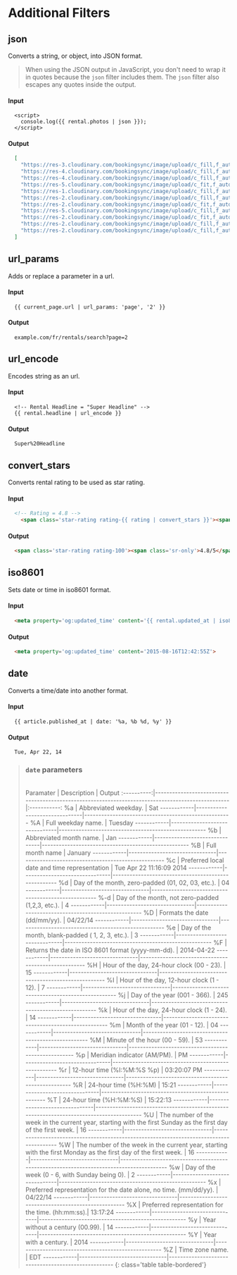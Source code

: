 # Additional Filters

## json

Converts a string, or object, into JSON format.

> When using the JSON output in JavaScript, you don't need to wrap it in quotes because the `json` filter includes them. The `json` filter also escapes any quotes inside the output.

#### Input

~~~ liquid
  <script>
    console.log({{ rental.photos | json }});
  </script>
~~~

#### Output

~~~ json
  [
    "https://res-3.cloudinary.com/bookingsync/image/upload/c_fill,f_auto,fl_progressive,g_center,h_800,q_auto,w_1200/v1588198127/qip_2528f121-9cce-4bb3-96bd-d26f72c19543.jpg",
    "https://res-4.cloudinary.com/bookingsync/image/upload/c_fill,f_auto,fl_progressive,g_center,h_800,q_auto,w_1200/v1588197588/qip_fc3e593b-4f97-4101-8991-eaa57c334158.jpg",
    "https://res-4.cloudinary.com/bookingsync/image/upload/c_fill,f_auto,fl_progressive,g_center,h_800,q_auto,w_1200/v1523640153/home_qip_qagssw.jpg",
    "https://res-5.cloudinary.com/bookingsync/image/upload/c_fit,f_auto,fl_progressive,h_800,q_auto,w_1200/v1503932905/Image_qip_lczrgv.jpg",
    "https://res-1.cloudinary.com/bookingsync/image/upload/c_fill,f_auto,fl_progressive,g_center,h_800,q_auto,w_1200/v1517504669/104_bd_croisette_06-min_qip_ke8efj.jpg",
    "https://res-2.cloudinary.com/bookingsync/image/upload/c_fill,f_auto,fl_progressive,g_center,h_800,q_auto,w_1200/v1498585772/bookingsync_sample_rental_photo_6_qip_ymrfjt.jpg",
    "https://res-2.cloudinary.com/bookingsync/image/upload/c_fit,f_auto,fl_progressive,h_800,q_auto,w_1200/v1498585773/bookingsync_sample_rental_photo_8_qip_ukq58h.jpg",
    "https://res-5.cloudinary.com/bookingsync/image/upload/c_fill,f_auto,fl_progressive,g_center,h_800,q_auto,w_1200/v1498585774/bookingsync_sample_rental_photo_3_qip_qwggxg.jpg",
    "https://res-2.cloudinary.com/bookingsync/image/upload/c_fit,f_auto,fl_progressive,h_800,q_auto,w_1200/v1498585775/bookingsync_sample_rental_photo_10_qip_oaufvq.jpg",
    "https://res-2.cloudinary.com/bookingsync/image/upload/c_fill,f_auto,fl_progressive,g_center,h_800,q_auto,w_1200/v1498585776/bookingsync_sample_rental_photo_1_qip_tx4qv9.jpg",
    "https://res-2.cloudinary.com/bookingsync/image/upload/c_fill,f_auto,fl_progressive,g_center,h_800,q_auto,w_1200/v1498585777/bookingsync_sample_rental_photo_4_qip_rtc9ri.jpg"
  ]
~~~

## url_params

Adds or replace a parameter in a url.

#### Input

~~~ liquid
  {{ current_page.url | url_params: 'page', '2' }}
~~~

#### Output

~~~
  example.com/fr/rentals/search?page=2
~~~

## url_encode

Encodes string as an url.

#### Input

~~~ liquid
  <!-- Rental Headline = "Super Headline" -->
  {{ rental.headline | url_encode }}
~~~

#### Output

~~~
  Super%20Headline
~~~

## convert_stars

Converts rental rating to be used as star rating.

#### Input

~~~ html
  <!-- Rating = 4.8 -->
    <span class='star-rating rating-{{ rating | convert_stars }}'><span class='sr-only'>{{ rating }}/5</span></span>
~~~

#### Output

~~~ html
  <span class='star-rating rating-100'><span class='sr-only'>4.8/5</span></span>
~~~

## iso8601

Sets date or time in iso8601 format.

#### Input

~~~ html
  <meta property='og:updated_time' content='{{ rental.updated_at | iso8601 }}'>
~~~

#### Output

~~~ html
  <meta property='og:updated_time' content='2015-08-16T12:42:55Z'>
~~~

## date

Converts a time/date into another format.

#### Input

~~~ liquid
  {{ article.published_at | date: '%a, %b %d, %y' }}
~~~

#### Output

~~~
  Tue, Apr 22, 14
~~~

> ### `date` parameters
>
> <br>
>
>  <div class='tab-content' markdown='1'>
>    <div class='tab-pane active' id='public' markdown='1'>
>  Paramater   | Description                   | Output
>  :----------:|--------------------------------------------------------------------------------------------------|:-----------:
>  %a          | Abbreviated weekday.          | Sat
>  ------------|-------------------------------|----------------------------------------------------
>  %A          | Full weekday name.            | Tuesday
>  ------------|-------------------------------|----------------------------------------------------
>  %b          | Abbreviated month name.       | Jan
>  ------------|-------------------------------|----------------------------------------------------
>  %B          | Full month name               | January
>  ------------|-------------------------------|----------------------------------------------------
>  %c          | Preferred local date and time representation      | Tue Apr 22 11:16:09 2014
>  ------------|-------------------------------|----------------------------------------------------
>  %d          | Day of the month, zero-padded (01, 02, 03, etc.). | 04
>  ------------|-------------------------------|----------------------------------------------------
>  %-d         | Day of the month, not zero-padded (1,2,3, etc.).  | 4
>  ------------|-------------------------------|----------------------------------------------------
>  %D          | Formats the date (dd/mm/yy).  | 04/22/14
>  ------------|-------------------------------|----------------------------------------------------
>  %e          | Day of the month, blank-padded ( 1, 2, 3, etc.).  | 3
>  ------------|-------------------------------|----------------------------------------------------
>  %F          | Returns the date in ISO 8601 format (yyyy-mm-dd). | 2014-04-22
>  ------------|-------------------------------|----------------------------------------------------
>  %H          | Hour of the day, 24-hour clock (00 - 23).         | 15
>  ------------|-------------------------------|----------------------------------------------------
>  %I          | Hour of the day, 12-hour clock (1 - 12).          | 7
>  ------------|-------------------------------|----------------------------------------------------
>  %j          | Day of the year (001 - 366).  | 245
>  ------------|-------------------------------|----------------------------------------------------
>  %k          | Hour of the day, 24-hour clock (1 - 24).          | 14
>  ------------|-------------------------------|----------------------------------------------------
>  %m          | Month of the year (01 - 12).  | 04
>  ------------|-------------------------------|----------------------------------------------------
>  %M          | Minute of the hour (00 - 59). | 53
>  ------------|-------------------------------|----------------------------------------------------
>  %p          | Meridian indicator (AM/PM).   | PM
>  ------------|-------------------------------|----------------------------------------------------
>  %r          | 12-hour time (%I:%M:%S %p)    | 03:20:07 PM
>  ------------|-------------------------------|----------------------------------------------------
>  %R          | 24-hour time (%H:%M)          | 15:21
>  ------------|-------------------------------|----------------------------------------------------
>  %T          | 24-hour time (%H:%M:%S)       | 15:22:13
>  ------------|-------------------------------|----------------------------------------------------------------------------------------
>  %U          | The number of the week in the current year, starting with the first Sunday as the first day of the first week. | 16
>  ------------|-------------------------------|----------------------------------------------------------------------------------------
>  %W          | The number of the week in the current year, starting with the first Monday as the first day of the first week. | 16
>  ------------|-------------------------------|----------------------------------------------------------------------------------------
>  %w          | Day of the week (0 - 6, with Sunday being 0).     | 2
>  ------------|-------------------------------|----------------------------------------------------
>  %x          | Preferred representation for the date alone, no time. (mm/dd/yy). | 04/22/14
>  ------------|-------------------------------|----------------------------------------------------
>  %X          | Preferred representation for the time. (hh:mm:ss).| 13:17:24
>  ------------|-------------------------------|----------------------------------------------------
>  %y          | Year without a century (00.99).                   | 14
>  ------------|-------------------------------|----------------------------------------------------
>  %Y          | Year with a century. | 2014
>  ------------|-------------------------------|----------------------------------------------------
>  %Z          | Time zone name.               | EDT
>  ------------|-------------------------------|----------------------------------------------------
>  {: class='table table-bordered'}
>    </div>
>  </div>
